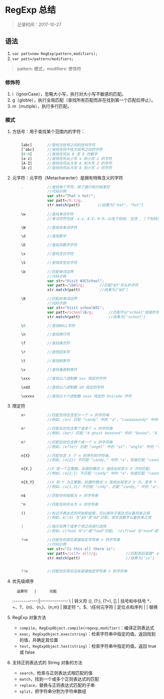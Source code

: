 # RegExp 总结
> 记录时间：2017-10-27

## 语法

1. `var patt=new RegExp(pattern,modifiers);`
2. `var patt=/pattern/modifiers;`

> pattern: 模式，modifiers: 修饰符

### 修饰符

1. i（ignorCase），忽略大小写，执行对大小写不敏感的匹配。
2. g（globle），执行全局匹配（查找所有匹配而非在找到第一个匹配后停止）。
3. m（mutiple），执行多行匹配。

### 模式

1. 方括号：用于查找某个范围内的字符：
    
    ```js

        [abc]       //查找方括号之间的任何字符
        [^abc]      //查找任何不在方括号之间的字符
        [0-9]       //查找任何从 0 至 9 的数字
        [a-z]       //查找任何从小写 a 到小写 z 的字符
        [A-Z]       //查找任何从大写 A 到大写 Z 的字符
        [A-z]       //查找任何从大写 A 到小写 z 的字符        
    ```
2. 元字符：元字符（Metacharacter）是拥有特殊含义的字符
    
    ```js
        .           //查找单个字符，除了换行和行结束符
                    //代码示例
                    var str="That's hot!";
                    var patt=/h.t/g;
                    str.match(patt)        //结果为["hat", "hot"]
        
        \w          //查找单词字符
                    //单词字符包括：a-z、A-Z、0-9，以及下划线, 包含 _ (下划线) 字符

        \W          //查找非单词字符

        \d          //查找数字

        \D          //查找非数字字符

        \s          //查找空白字符

        \S          //查找非空白字符
        
        \b          //匹配单词边界
                    //代码示例
                    var str="Visit W3CSchool";
                    var patt=/\bW3/g;       //匹配"W3"开头的字符
                    str.match(patt)         //结果为["W3"]

        \B          //匹配非单词边界
                    //代码示例
                    var str="Visit schoolW3C";
                    var patt=/school\B/g;       //匹配不以"school"结尾的字符
                    str.match(patt)             //结果为["school"]

        \0          //查找NULL字符

        \n          //查找换行符

        \f          //查找换页符

        \r          //查找回车符

        \t          //查找制表符

        \v          //查找垂直制表符

        \xxx        //查找以八进制数 xxx 规定的字符

        \xdd        //查找以八进制数 dd 规定的字符

        \uxxxx      //查找以十六进制数 xxxx 规定的 Unicode 字符
    ```
3. 限定符

    ```js
        n+          //匹配任何包含至少一个 n 的字符串
                    //例如，/a+/ 匹配 "candy" 中的 "a"，"caaaaaaandy" 中所有的 "a"

        n*          //匹配任何包含零个或多个 n 的字符串
                    //例如，/bo*/ 匹配 "A ghost booooed" 中的 "boooo"，"A bird warbled" 中的 //"b"，但是不匹配 "A goat grunted"
        
        n?          //匹配任何包含零个或一个 n 的字符串
                    //例如，/e?le?/ 匹配 "angel" 中的 "el"，"angle" 中的 "le"

        n{X}        //匹配包含 X 个 n 的序列的字符串。
                    //例如，/a{2}/ 不匹配 "candy," 中的 "a"，但是匹配 "caandy," 中的两个 "a"，且//匹配 "caaandy." 中的前两个 "a"

        n{X,}       //X 是一个正整数。前面的模式 n 连续出现至少 X 次时匹配。
                    //例如，/a{2,}/ 不匹配 "candy" 中的 "a"，但是匹配 "caandy" 和 //"caaaaaaandy." 中所有的 "a"

        n{X,Y}      //X 和 Y 为正整数。前面的模式 n 连续出现至少 X 次，至多 Y 次时匹配。
                    //例如，/a{1,3}/ 不匹配 "cndy"，匹配 "candy," 中的 "a"，"caandy," 中的两个 //"a"，匹配 "caaaaaaandy" 中的前面三个 "a"。注意，当匹配 "caaaaaaandy" 时，即//使原始字符串拥有更多的 "a"，匹配项也是 "aaa"

        n$          //匹配任何结尾为 n 的字符串

        ^n          //匹配任何开头为 n 的字符串

        ()          //标记子表达式的开始和结尾，可以保存子表达式以备将来之用
                    //例如，A(\d) 与"A0"至"A9"匹配，保存该数字以备将来之用

        |           //指示在两个或多个项之间进行选择
                    //例如，z|food 与"z"或"food"匹配。 (z|f)ood 与"zood"或"food"匹配。

        ?=n         //匹配任何其后紧接指定字符串 n 的字符串
                    //代码示例
                    var str="Is this all there is";
                    var patt=/is(?= all)/g;             //匹配其后紧跟" all"的"is"
                    str.match(patt)                     //结果为["is"]
                    

        ?!n         //匹配任何其后没有紧接指定字符串 n 的字符串
    ```
4. 优先级顺序

         运算符   |      功能      
    :------------:|:-------------:
     \ | 转义符 
     (), (?:), (?=), [] | 括号和中括号 
     *、+、?、{n}、{n,}、{n,m} | 限定符
     ^、$、\任何元字符 | 定位点和序列
     \| | 替换

5. RegExp 对象方法
    - `compile`，`RegExpObject.compile(regexp,modifier)`：编译正则表达式
    - `exec`，`RegExpObject.exec(string)`：检索字符串中指定的值。返回找到的值，并确定其位置
    - `test`，`RegExpObject.test(string)`：检索字符串中指定的值。返回 true 或 false
6. 支持正则表达式的 String 对象的方法
    - `search`，检索与正则表达式相匹配的值
    - `match`，找到一个或多个正则表达式的匹配
    - `replace`，替换与正则表达式匹配的子串
    - `split`，把字符串分割为字符串数组
